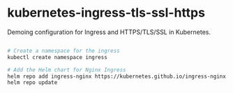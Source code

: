 # kubernetes-ingress-tls-ssl-https
Demoing configuration for Ingress and HTTPS/TLS/SSL in Kubernetes. 

```bash

# Create a namespace for the ingress
kubectl create namespace ingress

# Add the Helm chart for Nginx Ingress
helm repo add ingress-nginx https://kubernetes.github.io/ingress-nginx
helm repo update



```
